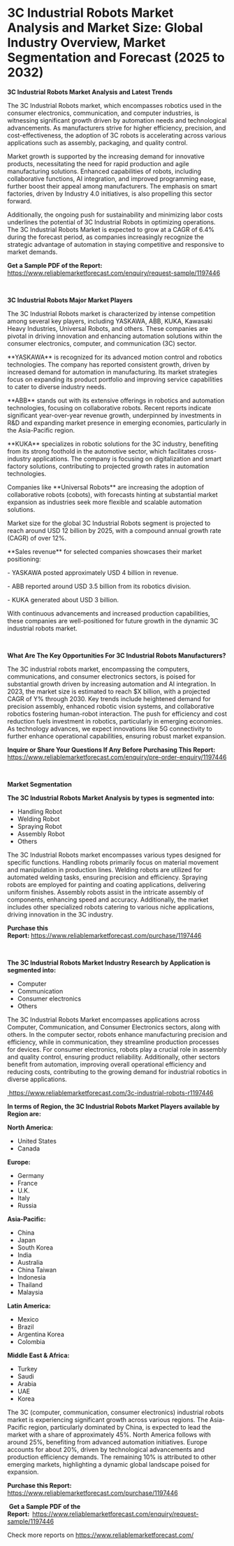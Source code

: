 <p><h1>3C Industrial Robots Market Analysis and Market Size: Global Industry Overview, Market Segmentation and Forecast (2025 to 2032)</h1></p><p><strong>3C Industrial Robots Market Analysis and Latest Trends</strong></p>
<p><p>The 3C Industrial Robots market, which encompasses robotics used in the consumer electronics, communication, and computer industries, is witnessing significant growth driven by automation needs and technological advancements. As manufacturers strive for higher efficiency, precision, and cost-effectiveness, the adoption of 3C robots is accelerating across various applications such as assembly, packaging, and quality control.</p><p>Market growth is supported by the increasing demand for innovative products, necessitating the need for rapid production and agile manufacturing solutions. Enhanced capabilities of robots, including collaborative functions, AI integration, and improved programming ease, further boost their appeal among manufacturers. The emphasis on smart factories, driven by Industry 4.0 initiatives, is also propelling this sector forward.</p><p>Additionally, the ongoing push for sustainability and minimizing labor costs underlines the potential of 3C Industrial Robots in optimizing operations. The 3C Industrial Robots Market is expected to grow at a CAGR of 6.4% during the forecast period, as companies increasingly recognize the strategic advantage of automation in staying competitive and responsive to market demands.</p></p>
<p><strong>Get a Sample PDF of the Report:&nbsp;</strong> <a href="https://www.reliablemarketforecast.com/enquiry/request-sample/1197446?utm_campaign=1888&utm_medium=2&utm_source=Github&utm_content=ia&utm_term=28022025&utm_id=3c-industrial-robots">https://www.reliablemarketforecast.com/enquiry/request-sample/1197446</a></p>
<p>&nbsp;</p>
<p><strong>3C Industrial Robots Major Market Players</strong></p>
<p><p>The 3C Industrial Robots market is characterized by intense competition among several key players, including YASKAWA, ABB, KUKA, Kawasaki Heavy Industries, Universal Robots, and others. These companies are pivotal in driving innovation and enhancing automation solutions within the consumer electronics, computer, and communication (3C) sector.</p><p>**YASKAWA** is recognized for its advanced motion control and robotics technologies. The company has reported consistent growth, driven by increased demand for automation in manufacturing. Its market strategies focus on expanding its product portfolio and improving service capabilities to cater to diverse industry needs.</p><p>**ABB** stands out with its extensive offerings in robotics and automation technologies, focusing on collaborative robots. Recent reports indicate significant year-over-year revenue growth, underpinned by investments in R&D and expanding market presence in emerging economies, particularly in the Asia-Pacific region.</p><p>**KUKA** specializes in robotic solutions for the 3C industry, benefiting from its strong foothold in the automotive sector, which facilitates cross-industry applications. The company is focusing on digitalization and smart factory solutions, contributing to projected growth rates in automation technologies.</p><p>Companies like **Universal Robots** are increasing the adoption of collaborative robots (cobots), with forecasts hinting at substantial market expansion as industries seek more flexible and scalable automation solutions.</p><p>Market size for the global 3C Industrial Robots segment is projected to reach around USD 12 billion by 2025, with a compound annual growth rate (CAGR) of over 12%. </p><p>**Sales revenue** for selected companies showcases their market positioning: </p><p>- YASKAWA posted approximately USD 4 billion in revenue.</p><p>- ABB reported around USD 3.5 billion from its robotics division.</p><p>- KUKA generated about USD 3 billion. </p><p>With continuous advancements and increased production capabilities, these companies are well-positioned for future growth in the dynamic 3C industrial robots market.</p></p>
<p>&nbsp;</p>
<p><strong>What Are The Key Opportunities For 3C Industrial Robots Manufacturers?</strong></p>
<p><p>The 3C industrial robots market, encompassing the computers, communications, and consumer electronics sectors, is poised for substantial growth driven by increasing automation and AI integration. In 2023, the market size is estimated to reach $X billion, with a projected CAGR of Y% through 2030. Key trends include heightened demand for precision assembly, enhanced robotic vision systems, and collaborative robotics fostering human-robot interaction. The push for efficiency and cost reduction fuels investment in robotics, particularly in emerging economies. As technology advances, we expect innovations like 5G connectivity to further enhance operational capabilities, ensuring robust market expansion.</p></p>
<p><strong>Inquire or Share Your Questions If Any Before Purchasing This Report:</strong> <a href="https://www.reliablemarketforecast.com/enquiry/pre-order-enquiry/1197446?utm_campaign=1888&utm_medium=2&utm_source=Github&utm_content=ia&utm_term=28022025&utm_id=3c-industrial-robots">https://www.reliablemarketforecast.com/enquiry/pre-order-enquiry/1197446</a></p>
<p>&nbsp;</p>
<p><strong>Market Segmentation</strong></p>
<p><strong>The 3C Industrial Robots Market Analysis by types is segmented into:</strong></p>
<p><ul><li>Handling Robot</li><li>Welding Robot</li><li>Spraying Robot</li><li>Assembly Robot</li><li>Others</li></ul></p>
<p><p>The 3C Industrial Robots market encompasses various types designed for specific functions. Handling robots primarily focus on material movement and manipulation in production lines. Welding robots are utilized for automated welding tasks, ensuring precision and efficiency. Spraying robots are employed for painting and coating applications, delivering uniform finishes. Assembly robots assist in the intricate assembly of components, enhancing speed and accuracy. Additionally, the market includes other specialized robots catering to various niche applications, driving innovation in the 3C industry.</p></p>
<p><strong>Purchase this Report:&nbsp;</strong><a href="https://www.reliablemarketforecast.com/purchase/1197446?utm_campaign=1888&utm_medium=2&utm_source=Github&utm_content=ia&utm_term=28022025&utm_id=3c-industrial-robots">https://www.reliablemarketforecast.com/purchase/1197446</a></p>
<p>&nbsp;</p>
<p><strong>The 3C Industrial Robots Market Industry Research by Application is segmented into:</strong></p>
<p><ul><li>Computer</li><li>Communication</li><li>Consumer electronics</li><li>Others</li></ul></p>
<p><p>The 3C Industrial Robots Market encompasses applications across Computer, Communication, and Consumer Electronics sectors, along with others. In the computer sector, robots enhance manufacturing precision and efficiency, while in communication, they streamline production processes for devices. For consumer electronics, robots play a crucial role in assembly and quality control, ensuring product reliability. Additionally, other sectors benefit from automation, improving overall operational efficiency and reducing costs, contributing to the growing demand for industrial robotics in diverse applications.</p></p>
<p><a href="https://www.reliablemarketforecast.com/3c-industrial-robots-r1197446?utm_campaign=1888&utm_medium=2&utm_source=Github&utm_content=ia&utm_term=28022025&utm_id=3c-industrial-robots">&nbsp;https://www.reliablemarketforecast.com/3c-industrial-robots-r1197446</a></p>
<p><strong>In terms of Region, the 3C Industrial Robots Market Players available by Region are:</strong></p>
<p>
    <p> <strong> North America: </strong>
        <ul>
            <li>United States</li>
            <li>Canada</li>
        </ul>
        </p> 
    <p> <strong> Europe: </strong>
        <ul>
            <li>Germany</li>
            <li>France</li>
            <li>U.K.</li>
            <li>Italy</li>
            <li>Russia</li>
        </ul>
        </p> 
    <p> <strong> Asia-Pacific: </strong>
        <ul>
            <li>China</li>
            <li>Japan</li>
            <li>South Korea</li>
            <li>India</li>
            <li>Australia</li>
            <li>China Taiwan</li>
            <li>Indonesia</li>
            <li>Thailand</li>
            <li>Malaysia</li>
        </ul>
        </p> 
    <p> <strong> Latin America: </strong>
        <ul>
            <li>Mexico</li>
            <li>Brazil</li>
            <li>Argentina Korea</li>
            <li>Colombia</li>
        </ul>
        </p> 
    <p> <strong> Middle East & Africa: </strong>
        <ul>
            <li>Turkey</li>
            <li>Saudi</li>
            <li>Arabia</li>
            <li>UAE</li>
            <li>Korea</li>
        </ul>
    </p>
    </p>
<p><p>The 3C (computer, communication, consumer electronics) industrial robots market is experiencing significant growth across various regions. The Asia-Pacific region, particularly dominated by China, is expected to lead the market with a share of approximately 45%. North America follows with around 25%, benefiting from advanced automation initiatives. Europe accounts for about 20%, driven by technological advancements and production efficiency demands. The remaining 10% is attributed to other emerging markets, highlighting a dynamic global landscape poised for expansion.</p></p>
<p><strong>Purchase this Report: </strong><a href="https://www.reliablemarketforecast.com/purchase/1197446?utm_campaign=1888&utm_medium=2&utm_source=Github&utm_content=ia&utm_term=28022025&utm_id=3c-industrial-robots">https://www.reliablemarketforecast.com/purchase/1197446</a></p>
<p>&nbsp;<strong>Get a Sample PDF of the Report:&nbsp;&nbsp;</strong><a href="https://www.reliablemarketforecast.com/enquiry/request-sample/1197446?utm_campaign=1888&utm_medium=2&utm_source=Github&utm_content=ia&utm_term=28022025&utm_id=3c-industrial-robots">https://www.reliablemarketforecast.com/enquiry/request-sample/1197446</a></p>
<p><strong></strong></p>
<p>Check more reports on <a href="https://www.reliablemarketforecast.com/?utm_campaign=1888&utm_medium=2&utm_source=Github&utm_content=ia&utm_term=28022025&utm_id=3c-industrial-robots">https://www.reliablemarketforecast.com/</a></p>